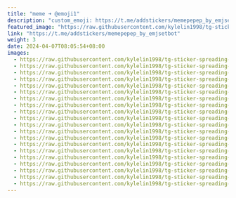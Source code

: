 ```yaml
---
title: "meme ➜ @emoji1"
description: "custom_emoji: https://t.me/addstickers/memepepep_by_emjsetbot"
featured_image: "https://raw.githubusercontent.com/kylelin1998/tg-sticker-spreading-worldwide-images/main/img/189a70f9-86e7-499b-8f19-e2805dc0c092.jpg"
link: "https://t.me/addstickers/memepepep_by_emjsetbot"
weight: 3
date: 2024-04-07T08:05:54+08:00
images:
  - https://raw.githubusercontent.com/kylelin1998/tg-sticker-spreading-worldwide-images/main/img/189a70f9-86e7-499b-8f19-e2805dc0c092.jpg
  - https://raw.githubusercontent.com/kylelin1998/tg-sticker-spreading-worldwide-images/main/img/2871d67f-8e52-4f66-aca9-e14416a48f85.jpg
  - https://raw.githubusercontent.com/kylelin1998/tg-sticker-spreading-worldwide-images/main/img/2d3a3b40-252c-4ba5-a957-82cac5fc1dcc.jpg
  - https://raw.githubusercontent.com/kylelin1998/tg-sticker-spreading-worldwide-images/main/img/f7be833a-9b3c-4786-8288-c1ffeb23af28.jpg
  - https://raw.githubusercontent.com/kylelin1998/tg-sticker-spreading-worldwide-images/main/img/60d8734e-faff-4398-87c9-74725286a260.jpg
  - https://raw.githubusercontent.com/kylelin1998/tg-sticker-spreading-worldwide-images/main/img/ccc4fdb0-492f-4450-884b-382877ecd53b.jpg
  - https://raw.githubusercontent.com/kylelin1998/tg-sticker-spreading-worldwide-images/main/img/07d6d772-ba82-4ff5-a909-ea5990b6f638.jpg
  - https://raw.githubusercontent.com/kylelin1998/tg-sticker-spreading-worldwide-images/main/img/bf3b604b-77d7-4cdc-9038-b1405fcf1d65.jpg
  - https://raw.githubusercontent.com/kylelin1998/tg-sticker-spreading-worldwide-images/main/img/4d50e1f4-cb34-460e-9a56-e019671728bd.jpg
  - https://raw.githubusercontent.com/kylelin1998/tg-sticker-spreading-worldwide-images/main/img/e7ac0f09-67d8-4945-9ed4-7fcca7e7699a.jpg
  - https://raw.githubusercontent.com/kylelin1998/tg-sticker-spreading-worldwide-images/main/img/f1401d63-4aca-4dde-8ae9-b9300ae40f37.jpg
  - https://raw.githubusercontent.com/kylelin1998/tg-sticker-spreading-worldwide-images/main/img/d2b35952-2343-4124-8fdb-5971d6d734a4.jpg
  - https://raw.githubusercontent.com/kylelin1998/tg-sticker-spreading-worldwide-images/main/img/9dc67aa2-098b-456d-8530-9282dcf463fe.jpg
  - https://raw.githubusercontent.com/kylelin1998/tg-sticker-spreading-worldwide-images/main/img/1b2bdae6-cc2b-4919-ba05-8d6965f99fad.jpg
  - https://raw.githubusercontent.com/kylelin1998/tg-sticker-spreading-worldwide-images/main/img/31b4cf64-1ed2-4e9f-a8e7-e4e36fc1ce5d.jpg
  - https://raw.githubusercontent.com/kylelin1998/tg-sticker-spreading-worldwide-images/main/img/df693282-4ddf-40ae-b09f-e84d6d144d06.jpg
  - https://raw.githubusercontent.com/kylelin1998/tg-sticker-spreading-worldwide-images/main/img/56d96038-22bf-44a8-8095-c1906c754a74.jpg
  - https://raw.githubusercontent.com/kylelin1998/tg-sticker-spreading-worldwide-images/main/img/2634fce1-7c4f-4ea3-8be3-844ed86b9643.jpg
  - https://raw.githubusercontent.com/kylelin1998/tg-sticker-spreading-worldwide-images/main/img/f5dd8290-0f4d-4da5-89fe-a672a0859c06.jpg
  - https://raw.githubusercontent.com/kylelin1998/tg-sticker-spreading-worldwide-images/main/img/34fff64a-e992-46b0-b592-5cfca326eb74.jpg
---
```

